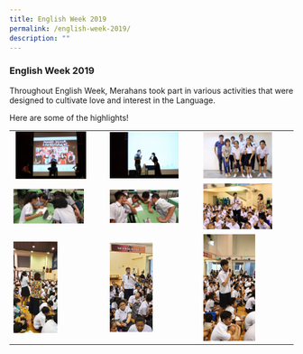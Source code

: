 ```yaml
---
title: English Week 2019
permalink: /english-week-2019/
description: ""
---
```

### English Week 2019

Throughout English Week, Merahans took part in various activities that were designed to cultivate love and interest in the Language.

Here are some of the highlights!

|  |  |  |
|---|---|---|
|  <img src="/images/el1.png" style="width:80%">  | <img src="/images/el2.png" style="width:80%"> | <img src="/images/el9.png" style="width:80%"> |
| <img src="/images/el3.png" style="width:80%"> | <img src="/images/el4.png" style="width:80%"> | <img src="/images/el8.png" style="width:80%"> |
| <img src="/images/el5.png" style="width:50%"> | <img src="/images/el6.png" style="width:50%"> | <img src="/images/el7.png" style="width:60%"> |